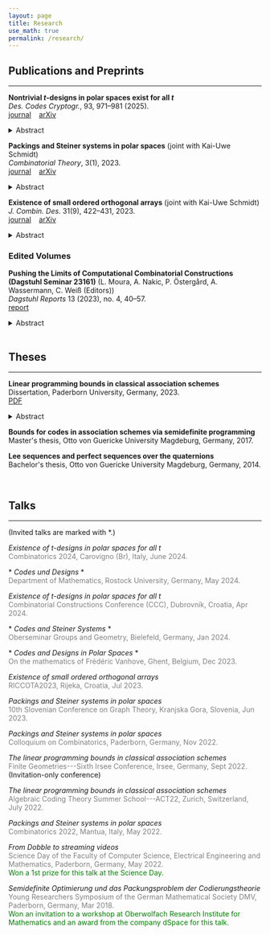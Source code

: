 ```yaml
---
layout: page
title: Research
use_math: true
permalink: /research/
---
```

## Publications and Preprints
____

**Nontrivial $t$-designs in polar spaces exist for all $t$**\
*Des. Codes Cryptogr.*, 93, 971–981 (2025).\
[journal](https://doi.org/10.1007/s10623-024-01471-1) &nbsp;&nbsp; [arXiv](https://arxiv.org/abs/2311.08288)
<details>
<summary>Abstract</summary>
<br>
<span style="color:gray">
A finite classical polar space of rank $n$ consists of the totally isotropic subspaces of a finite vector space over $\mathbb{F}_q$ equipped with a nondegenerate form such that $n$ is the maximal dimension of such a subspace. A $t$-$(n,k,\lambda)$ design in a finite classical polar space of rank $n$ is a collection $Y$ of totally isotropic $k$-spaces such that each totally isotropic $t$-space is contained in exactly $\lambda$ members of $Y$. Nontrivial examples are currently only known for $t\leq 2$. We show that $t$-$(n,k,\lambda)$ designs in polar spaces exist for all $t$ and $p$ provided that $k>\frac{21}{2}t$ and $n$ is sufficiently large enough. The proof is based on a probabilistic method by Kuperberg, Lovett, and Peled, and it is thus nonconstructive.
</span>
</details>

**Packings and Steiner systems in polar spaces** (joint with Kai-Uwe Schmidt)\
*Combinatorial Theory*, 3(1), 2023.\
[journal](https://escholarship.org/uc/item/83g3149p#main) &nbsp;&nbsp; [arXiv](https://arxiv.org/abs/2203.06709v2)
<details>
<summary>Abstract</summary>
<br>
<span style="color:gray">
A finite classical polar space of rank $n$ consists of the totally isotropic subspaces of a finite vector space equipped with a nondegenerate form such that $n$ is the maximal dimension of such a subspace. A $t$-Steiner system in a finite classical polar space of rank $n$ is a collection $Y$ of totally isotropic $n$-spaces such that each totally isotropic $t$-space is contained in exactly one member of $Y$. Nontrivial examples are known only for $t=1$ and $t=n-1$. We give an almost complete classification of such $t$-Steiner systems, showing that such objects can only exist in some corner cases. This classification result arises from a more general result on packings in polar spaces.
</span>
</details>

**Existence of small ordered orthogonal arrays** (joint with Kai-Uwe Schmidt)\
*J. Combin. Des.* 31(9), 422–431, 2023.\
[journal](https://doi.org/10.1002/jcd.21903) &nbsp;&nbsp; [arXiv](https://arxiv.org/abs/2109.01586v2)
<details>
<summary>Abstract</summary>
<br>
<span style="color:gray">
We show that there exist ordered orthogonal arrays, whose sizes deviate from the Rao bound by a factor that is polynomial in the parameters of the ordered orthogonal array. The proof is nonconstructive and based on a probabilistic method due to Kuperberg, Lovett and Peled.
</span>
</details>

### Edited Volumes

**Pushing the Limits of Computational Combinatorial Constructions (Dagstuhl Seminar 23161)** (L. Moura, A. Nakic, P. Östergård, A. Wassermann, C. Weiß (Editors))\
*Dagstuhl Reports* 13 (2023), no. 4, 40–57.\
[report](https://doi.org/10.4230/DagRep.13.4.40)
<details>
<summary>Abstract</summary>
<br>
<span style="color:gray">
This report documents the program and the outcomes of Dagstuhl Seminar 23161 "Pushing the Limits of Computational Combinatorial Constructions". In this Dagstuhl Seminar, we focused on computational methods for challenging problems in combinatorial construction. This includes algorithms for construction of combinatorial objects with prescribed symmetry, for isomorph-free exhaustive generation, and for combinatorial search. Examples of specific algorithmic techniques are tactical decomposition, the Kramer-Mesner method, algebraic methods, graph isomorphism software, isomorph-free generation, clique-finding methods, heuristic search, SAT solvers, and combinatorial optimization. There was an emphasis on problems involving graphs, designs and codes, also including topics in related fields such as finite geometry, graph decomposition, Hadamard matrices, Latin squares, and q-analogs of designs and codes.
</span>
</details>

<br/>

## Theses
____

**Linear programming bounds in classical association schemes**\
Dissertation, Paderborn University, Germany, 2023.\
[PDF](https://digital.ub.uni-paderborn.de/doi/10.17619/UNIPB/1-1672)
<details>
<summary>Abstract</summary>
<br>
<span style="color:gray">
Digital communications relies heavily on the usage of different types of codes. Prominent codes nowadays are rank-metric codes and subspace codes&mdash;the $q$-analogs of binary codes and binary codes with constant weight. All these codes can be viewed as subsets of classical association schemes. A central coding-theoretic problem is to derive upper bounds for the size of codes. This thesis investigates Delsarte's powerful linear program whose optimum is precisely such a bound for codes in association schemes. The linear programs for binary codes and binary constant-weight codes have been extensively studied since the 1970s, but their optimum is still unknown. We determine in a unified way the optimum of the linear program in several ordinary $q$-analogs as well as in their affine counterparts. In particular, bounds and constructions for codes in polar spaces are established, where the bounds are sharp up to a constant factor in many cases. Moreover, based on these results, an almost complete classification of Steiner systems in polar spaces is provided by showing that they could only exist in some corner cases. 
</span>
</details>

**Bounds for codes in association schemes via semidefinite programming**\
Master's thesis, Otto von Guericke University Magdeburg, Germany, 2017.


**Lee sequences and perfect sequences over the quaternions**\
Bachelor's thesis, Otto von Guericke University Magdeburg, Germany, 2014.

<br/>

## Talks
____

(Invited talks are marked with \*.)

*Existence of $t$-designs in polar spaces for all $t$*\
  <span style="color:gray">Combinatorics 2024, Carovigno (Br), Italy, June 2024.</span>

\* *Codes und Designs* \* \
  <span style="color:gray"> Department of Mathematics, Rostock University, Germany, May 2024.</span>

*Existence of $t$-designs in polar spaces for all $t$*\
  <span style="color:gray">Combinatorial Constructions Conference (CCC), Dubrovnik, Croatia, Apr 2024.</span>

\* *Codes and Steiner Systems* \* \
  <span style="color:gray">Oberseminar Groups and Geometry, Bielefeld, Germany, Jan 2024.</span>

\* *Codes and Designs in Polar Spaces* \* \
  <span style="color:gray">On the mathematics of Frédéric Vanhove, Ghent, Belgium, Dec 2023.</span>

*Existence of small ordered orthogonal arrays*\
  <span style="color:gray">RICCOTA2023, Rijeka, Croatia, Jul 2023.</span>

*Packings and Steiner systems in polar spaces*\
  <span style="color:gray">10th Slovenian Conference on Graph Theory, Kranjska Gora, Slovenia, Jun 2023.</span>

*Packings and Steiner systems in polar spaces*\
  <span style="color:gray">Colloquium on Combinatorics, Paderborn, Germany, Nov 2022.</span>

*The linear programming bounds in classical association schemes*\
  <span style="color:gray">Finite Geometries---Sixth Irsee Conference, Irsee, Germany, Sept 2022.</span>\
  (Invitation-only conference)

*The linear programming bounds in classical association schemes*\
  <span style="color:gray">Algebraic Coding Theory Summer School---ACT22, Zurich, Switzerland, July 2022.</span>

*Packings and Steiner systems in polar spaces*\
  <span style="color:gray">Combinatorics 2022, Mantua, Italy, May 2022.</span>

*From Dobble to streaming videos*\
  <span style="color:gray">Science Day of the Faculty of Computer Science, Electrical Engineering and Mathematics, Paderborn, Germany, May 2022.</span>\
  <span style="color:green">Won a 1st prize for this talk at the Science Day.</span>

*Semidefinite Optimierung und das Packungsproblem der Codierungstheorie*\
  <span style="color:gray">Young Researchers Symposium of the German Mathematical Society DMV, Paderborn, Germany, Mar 2018.</span>\
  <span style="color:green">Won an invitation to a workshop at Oberwolfach Research Institute for Mathematics and an award from the company dSpace for this talk.</span>
